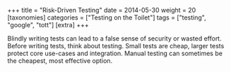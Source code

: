 +++
title = "Risk-Driven Testing"
date = 2014-05-30
weight = 20
[taxonomies]
categories = ["Testing on the Toilet"]
tags = ["testing", "google", "tott"]
[extra]
+++

Blindly writing tests can lead to a false sense of security or wasted effort. Before writing tests,
think about testing. Small tests are cheap, larger tests protect core use-cases and integration.
Manual testing can sometimes be the cheapest, most effective option.

